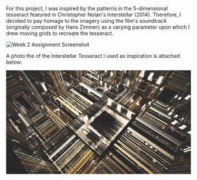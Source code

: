 For this project, I was inspired by the patterns in the 5-dimensional tesseract featured in Christopher Nolan's Interstellar (2014). Therefore, I decided to pay homage to the imagery using the film's soundtrack (originally composed by Hans Zimmer) as a varying parameter upon which I drew moving grids to recreate the tesseract.



![Week 2 Assignment Screenshot](https://github.com/shaurya-io/introduction-to-interactive-media/blob/master/September22/Screenshot.gif)


A photo the of the Interstellar Tesseract I used as inspiration is attached below:

![Week 2 Assignment Inspiration - Interstellar Tesseract](https://github.com/shaurya-io/introduction-to-interactive-media/blob/master/September22/Interstellar%20Tesseract%20Inspiration.jpg)

